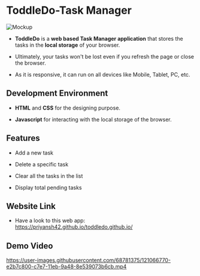 # ToddleDo-Task Manager

![Mockup](https://user-images.githubusercontent.com/68781375/125113407-421a3800-e106-11eb-84f5-6cc2a3765b2a.jpg)

* **ToddleDo** is a **web based Task Manager application** that stores the tasks in the **local storage** of your browser.

* Ultimately, your tasks won't be lost even if you refresh the page or close the browser.

* As it is responsive, it can run on all devices like Mobile, Tablet, PC, etc.

## Development Environment

* **HTML** and **CSS** for the designing purpose.

* **Javascript** for interacting with the local storage of the browser.

## Features

* Add a new task

* Delete a specific task

* Clear all the tasks in the list

* Display total pending tasks

## Website Link

* Have a look to this web app: https://priyansh42.github.io/toddledo.github.io/

## Demo Video

https://user-images.githubusercontent.com/68781375/121066770-e2b7c800-c7e7-11eb-9a48-8e539073b6cb.mp4


